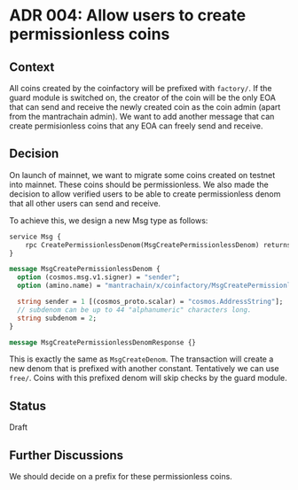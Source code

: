 # ADR 004: Allow users to create permissionless coins

## Context

All coins created by the coinfactory will be prefixed with `factory/`. If the guard module is switched on, the creator of the coin will be the only EOA that can send and receive the newly created coin as the coin admin (apart from the mantrachain admin). We want to add another message that can create permisionless coins that any EOA can freely send and receive.

## Decision

On launch of mainnet, we want to migrate some coins created on testnet into mainnet. These coins should be permissionless. We also made the decision to allow verified users to be able to create permissionless denom that all other users can send and receive.

To achieve this, we design a new Msg type as follows:

```protobuf
service Msg {
    rpc CreatePermissionlessDenom(MsgCreatePermissionlessDenom) returns (MsgCreatePermissionlessDenomResponse);
}

message MsgCreatePermissionlessDenom {
  option (cosmos.msg.v1.signer) = "sender";
  option (amino.name) = "mantrachain/x/coinfactory/MsgCreatePermissionlessDenom";

  string sender = 1 [(cosmos_proto.scalar) = "cosmos.AddressString"];
  // subdenom can be up to 44 "alphanumeric" characters long.
  string subdenom = 2;
}

message MsgCreatePermissionlessDenomResponse {}
```

This is exactly the same as `MsgCreateDenom`. The transaction will create a new denom that is prefixed with another constant. Tentatively we can use `free/`. Coins with this prefixed denom will skip checks by the guard module.

## Status

Draft

## Further Discussions

We should decide on a prefix for these permissionless coins.
